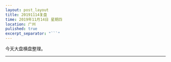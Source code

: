 ```yaml
---
layout: post_layout
title: 20191114复盘
time: 2019年11月14日 星期四
location: 广州
pulished: true
excerpt_separator: "```"
---
```



今天大盘横盘整理。

-------------------------------------------------------
